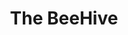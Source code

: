 ---
title: The BeeHive
cardTitle: The BeeHive
icons: ["fa-html5", "fa-sass"]
tags: ["project"]
eyebrow: website
imageTablet: /assets/beehive-tablet.jpg
imageBreakout: /assets/beehive-breakout.jpg
imageAlt: The BeeHive
blurb: A project for inclusion. Our team set out to build a more inclusive developer community, using React, Redux and Sass.   
description: The BeeHive is a networking platform for neurodiverse IT professionals who are looking for career support and community. I developed this project alongside four classmates as our final project at Digital Career Institute. 
buttons: ["Live Website", "Figma Design", "GitHub Repo"]
urls: [
    "https://thebeehivenetwork.netlify.app/",
    "https://www.figma.com/file/NiCxcjrkUTx5RQdsmV4PjS/Final-Project-Wireframe?type=design&node-id=144-879",
    "https://github.com/Alliemack77/TheBeeHive"
]
---